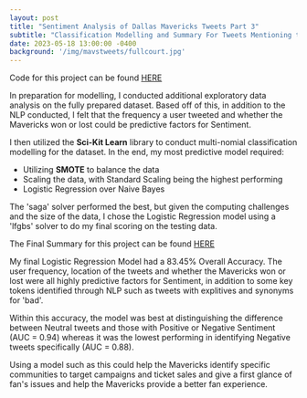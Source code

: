 ```yaml
---
layout: post
title: "Sentiment Analysis of Dallas Mavericks Tweets Part 3"
subtitle: "Classification Modelling and Summary For Tweets Mentioning the Dallas Mavericks"
date: 2023-05-18 13:00:00 -0400
background: '/img/mavstweets/fullcourt.jpg'
---
```


Code for this project can be found [HERE](https://github.com/thebrianjohns/mavstweets/blob/main/Mavs%20NLP%20%233%20-%20Classification%20Modeling.ipynb)

In preparation for modelling, I conducted additional exploratory data analysis on the fully prepared dataset.  Based off of this, in addition to the NLP conducted, I felt that the frequency a user tweeted and whether the Mavericks won or lost could be predictive factors for Sentiment.

I then utilized the **Sci-Kit Learn** library to conduct multi-nomial classification modelling for the dataset.  In the end, my most predictive model required:
- Utilizing **SMOTE** to balance the data
- Scaling the data, with Standard Scaling being the highest performing
- Logistic Regression over Naive Bayes

The 'saga' solver performed the best, but given the computing challenges and the size of the data, I chose the Logistic Regression model using a 'lfgbs' solver to do my final scoring on the testing data.

The Final Summary for this project can be found [HERE](https://github.com/thebrianjohns/mavstweets/blob/main/Mavs%20NLP%20%234%20-%20Summary.ipynb)

My final Logistic Regression Model had a 83.45% Overall Accuracy.  The user frequency, location of the tweets and whether the Mavericks won or lost were all highly predictive factors for Sentiment, in addition to some key tokens identified through NLP such as tweets with explitives and synonyms for 'bad'.

Within this accuracy, the model was best at distinguishing the difference between Neutral tweets and those with Positive or Negative Sentiment (AUC = 0.94) whereas it was the lowest performing in identifying Negative tweets specifically (AUC = 0.88).

Using a model such as this could help the Mavericks identify specific communities to target campaigns and ticket sales and give a first glance of fan's issues and help the Mavericks provide a better fan experience.